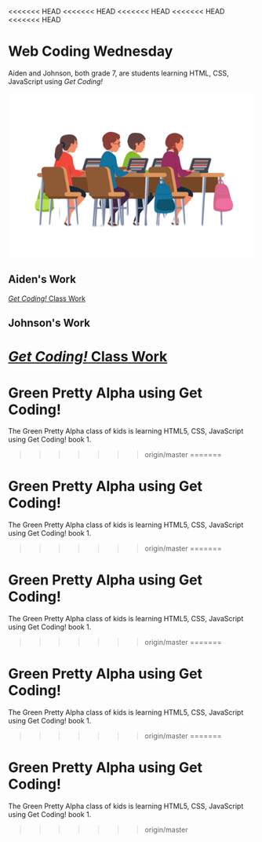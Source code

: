 <<<<<<< HEAD
<<<<<<< HEAD
<<<<<<< HEAD
<<<<<<< HEAD
<<<<<<< HEAD
# Web Coding Wednesday

Aiden and Johnson, both grade 7,  are students learning HTML, CSS, JavaScript using *Get Coding!*

![Pupils in classroom flat illustration. Children sitting at desks. University, college education. Students using laptops. Boys and girls cartoon characters wearing uniform. Classmates at lesson, class](istockphoto-1144461763-612x612.png)

## Aiden's Work

[*Get Coding!* Class Work](./aiden)

## Johnson's Work

[*Get Coding!* Class Work](./johnson)
=======
# Green Pretty Alpha using Get Coding!

The Green Pretty Alpha class of kids is learning HTML5, CSS, JavaScript using Get Coding! book 1.
>>>>>>> origin/master
=======
# Green Pretty Alpha using Get Coding!

The Green Pretty Alpha class of kids is learning HTML5, CSS, JavaScript using Get Coding! book 1.
>>>>>>> origin/master
=======
# Green Pretty Alpha using Get Coding!

The Green Pretty Alpha class of kids is learning HTML5, CSS, JavaScript using Get Coding! book 1.
>>>>>>> origin/master
=======
# Green Pretty Alpha using Get Coding!

The Green Pretty Alpha class of kids is learning HTML5, CSS, JavaScript using Get Coding! book 1.
>>>>>>> origin/master
=======
# Green Pretty Alpha using Get Coding!

The Green Pretty Alpha class of kids is learning HTML5, CSS, JavaScript using Get Coding! book 1.
>>>>>>> origin/master
